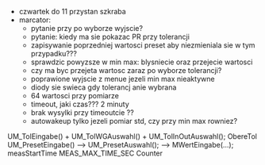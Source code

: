 - czwartek do 11 przystan szkraba
- marcator:
	- pytanie przy po wyborze wyjscie?
	- pytanie: kiedy ma sie pokazac PR przy tolerancji
	- zapisywanie poprzedniej wartosci  preset aby niezmieniala sie w tym przypadku???
	- sprawdzic powyzsze w min max: blysniecie oraz przejecie wartosci
	- czy ma byc przejeta wartosc zaraz po wyborze tolerancji?
	- poprawione wyjscie z menue jezeli min max nieaktywne
	- diody sie swieca gdy tolerancj anie wybrana
	- 64 wartosci przy pomiarze
	- timeout, jaki czas??? 2 minuty
	- brak wysylki przy timeoutcie ??
	- autowakeup tylko jezeli pomiar std, czy przy min max rowniez?

UM_TolEingabe() + UM_TolWGAuswahl() + UM_TolInOutAuswahl();
ObereTol
UM_PresetEingabe() --> UM_PresetAuswahl(); --> MWertEingabe(...); 
measStartTime
MEAS_MAX_TIME_SEC
Counter

